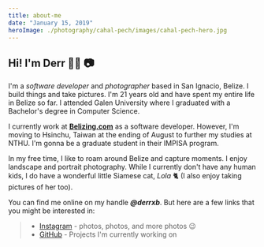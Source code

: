 ```yaml
---
title: about-me
date: "January 15, 2019"
heroImage: ./photography/cahal-pech/images/cahal-pech-hero.jpg
---
```


## Hi! I'm Derr 👨‍💻 📷 ‍

I'm a *software developer* and *photographer* based in San Ignacio, Belize. I build things and take pictures. I'm 21 years old and have spent my entire life in Belize so far. I attended Galen University where I graduated with a Bachelor's degree in Computer Science.

I currently work at [**Belizing.com**](https://belizing.com) as a software developer. However, I'm moving to Hsinchu, Taiwan at the ending of August to further my studies at NTHU. I'm gonna be a graduate student in their IMPISA program.

In my free time, I like to roam around Belize and capture moments. I enjoy landscape and portrait photography. While I currently don't have any human kids, I do have a wonderful little Siamese cat, *Lola* 🐈 (I also enjoy taking pictures of her too).

You can find me online on my handle ***@derrxb***. But here are a few links that you might be interested in:

> * [Instagram](https://instagram.com/derrxb) - photos, photos, and more photos 😉
> * [GitHub](https://github.com/derrxb) - Projects I'm currently working on
